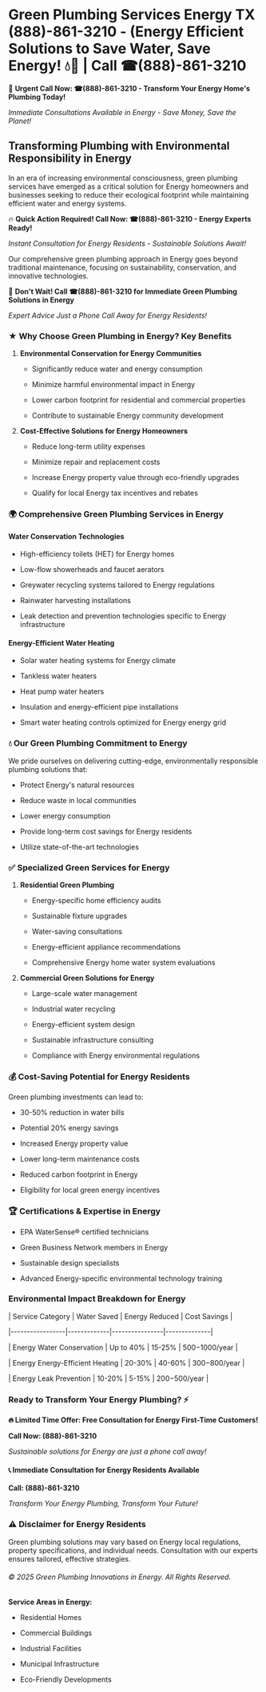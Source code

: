 # Green Plumbing Services Energy TX (888)-861-3210 - (Energy Efficient Solutions to Save Water, Save Energy! 💧🌿 | Call ☎(888)-861-3210

🚨 **Urgent Call Now: ☎(888)-861-3210 - Transform Your Energy Home's Plumbing Today!**
*Immediate Consultations Available in Energy - Save Money, Save the Planet!*

## Transforming Plumbing with Environmental Responsibility in Energy

In an era of increasing environmental consciousness, green plumbing services have emerged as a critical solution for Energy homeowners and businesses seeking to reduce their ecological footprint while maintaining efficient water and energy systems. 

🔥 **Quick Action Required! Call Now: ☎(888)-861-3210 - Energy Experts Ready!**
*Instant Consultation for Energy Residents - Sustainable Solutions Await!*

Our comprehensive green plumbing approach in Energy goes beyond traditional maintenance, focusing on sustainability, conservation, and innovative technologies.

🚨 **Don't Wait! Call ☎(888)-861-3210 for Immediate Green Plumbing Solutions in Energy**
*Expert Advice Just a Phone Call Away for Energy Residents!*

### ★ Why Choose Green Plumbing in Energy? Key Benefits

1. **Environmental Conservation for Energy Communities** 
   - Significantly reduce water and energy consumption
   - Minimize harmful environmental impact in Energy
   - Lower carbon footprint for residential and commercial properties
   - Contribute to sustainable Energy community development

2. **Cost-Effective Solutions for Energy Homeowners** 
   - Reduce long-term utility expenses
   - Minimize repair and replacement costs
   - Increase Energy property value through eco-friendly upgrades
   - Qualify for local Energy tax incentives and rebates

### 🌍 Comprehensive Green Plumbing Services in Energy

#### Water Conservation Technologies
- High-efficiency toilets (HET) for Energy homes
- Low-flow showerheads and faucet aerators
- Greywater recycling systems tailored to Energy regulations
- Rainwater harvesting installations
- Leak detection and prevention technologies specific to Energy infrastructure

#### Energy-Efficient Water Heating
- Solar water heating systems for Energy climate
- Tankless water heaters
- Heat pump water heaters
- Insulation and energy-efficient pipe installations
- Smart water heating controls optimized for Energy energy grid

### 💧 Our Green Plumbing Commitment to Energy

We pride ourselves on delivering cutting-edge, environmentally responsible plumbing solutions that:
- Protect Energy's natural resources
- Reduce waste in local communities
- Lower energy consumption
- Provide long-term cost savings for Energy residents
- Utilize state-of-the-art technologies

### ✅ Specialized Green Services for Energy

1. **Residential Green Plumbing**
   - Energy-specific home efficiency audits
   - Sustainable fixture upgrades
   - Water-saving consultations
   - Energy-efficient appliance recommendations
   - Comprehensive Energy home water system evaluations

2. **Commercial Green Solutions for Energy**
   - Large-scale water management
   - Industrial water recycling
   - Energy-efficient system design
   - Sustainable infrastructure consulting
   - Compliance with Energy environmental regulations

### 💰 Cost-Saving Potential for Energy Residents

Green plumbing investments can lead to:
- 30-50% reduction in water bills
- Potential 20% energy savings
- Increased Energy property value
- Lower long-term maintenance costs
- Reduced carbon footprint in Energy
- Eligibility for local green energy incentives

### 🏆 Certifications & Expertise in Energy

- EPA WaterSense® certified technicians
- Green Business Network members in Energy
- Sustainable design specialists
- Advanced Energy-specific environmental technology training

### Environmental Impact Breakdown for Energy

| Service Category | Water Saved | Energy Reduced | Cost Savings |
|-----------------|-------------|----------------|--------------|
| Energy Water Conservation | Up to 40% | 15-25% | $500-$1000/year |
| Energy Energy-Efficient Heating | 20-30% | 40-60% | $300-$800/year |
| Energy Leak Prevention | 10-20% | 5-15% | $200-$500/year |

### Ready to Transform Your Energy Plumbing? ⚡

**🔥 Limited Time Offer: Free Consultation for Energy First-Time Customers!**

**Call Now: (888)-861-3210**
*Sustainable solutions for Energy are just a phone call away!*

#### 📞 Immediate Consultation for Energy Residents Available

**Call: (888)-861-3210**
*Transform Your Energy Plumbing, Transform Your Future!*

### ⚠️ Disclaimer for Energy Residents

Green plumbing solutions may vary based on Energy local regulations, property specifications, and individual needs. Consultation with our experts ensures tailored, effective strategies.

###### © 2025 Green Plumbing Innovations in Energy. All Rights Reserved.

**Service Areas in Energy:** 
- Residential Homes
- Commercial Buildings
- Industrial Facilities
- Municipal Infrastructure
- Eco-Friendly Developments